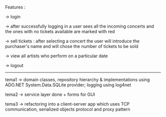 Features :

-> login

-> after successfully logging in a user sees all the incoming concerts and the ones with no tickets available are marked with red

-> sell tickets : after selecting a concert the user will introduce the purchaser's name and will chose the number of tickets to be sold

-> view all artists who perform on a particular date

-> logout

--------------------------------------------------------------------

tema1 -> domain classes, repository hierarchy & implementations using ADO.NET System.Data.SQLite provider; logging using log4net

tema2 -> service layer done + forms for GUI

tema3 -> refactoring into a client-server app which uses TCP communication, serialized objects protocol and proxy pattern

